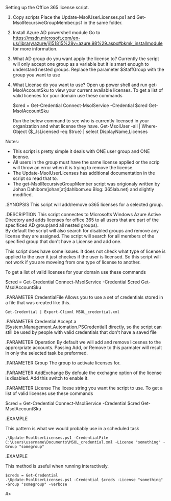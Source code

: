 Setting up the Office 365 license script.

1)  Copy scripts
	Place the Update-MsolUserLicenses.ps1 and Get-MsolRecursiveGroupMember.ps1 in the same folder.
2)  Install Azure AD powershell module
	Go to https://msdn.microsoft.com/en-us/library/azure/jj151815%28v=azure.98%29.aspx#bkmk_installmodule for more information.
3)  What AD group do you want apply the license to?
	Currently the script will only accept one group as a variable but it is smart enough to understand nested groups.
	Replace the parameter $StaffGroup with the group you want to use
4)  What License do you want to use?
	Open up power shell and run get-MsolAccountSku to view your current available licenses.
	To get a list of valid licenses for your domain use these commands 

    $cred = Get-Credential
    Connect-MsolService -Credential $cred
    Get-MsolAccountSku

	Run the below command to see who is currently licensed in your organization and what license they have.
    Get-MsolUser -all | Where-Object {$_.IsLicensed -eq $true} | select DisplayName,Licenses

Notes:
*	This script is pretty simple it deals with ONE user group and ONE license.
*	All users in the group must have the same license applied or the scrip will throw an error when it is trying to remove the license.
*	The Update-MsolUserLicenses has additional documentation in the script so read that to.
*   The get-MsolRecursiveGroupMember script was origionaly written by Johan Dahlbom(johan[at]dahlbom.eu Blog: 365lab.net) and slightly modified.
 
 .SYNOPSIS
This script will add/remove o365 licenses for a selected group.

.DESCRIPTION
This script connectes to Microsofts Windows Azure Active Directory and adds licenses for
office 365 to all users that are part of the specificed AD group(and all nested groups).  
By default the script will also search for disabled groups and remove any license they are
assigned.  The script will search for all members of the specified group that don't
have a License and add one.

This script does have some issues.  It does not check what type of license is applied to 
the user it just checkes if the user is licensed.  So this script will not work if you are
moveing from one type of license to another.

To get a list of valid licenses for your domain use these commands 

$cred = Get-Credential
Connect-MsolService -Credential $cred
Get-MsolAccountSku

.PARAMETER CredentialFile
Allows you to use a set of credentials stored in a file that was created like this.

    Get-Credential | Export-Clixml MSOL_credential.xml

.PARAMETER Credential
Accept a [System.Management.Automation.PSCredential] directly, so the script can still
be used by people with valid credentials that don't have a saved file

.PARAMETER Operation
By default we will add and remove licesnes to the approrpriate accounts.  Passing
Add, or Remove to this parmater will result in only the selected task be preformed.

.PARAMETER Group
The group to activate licenses for.

.PARAMETER AddExchange
By defoule the exchagne option of the license is disabled.  Add this switch to enable it.

.PARAMETER License
The licese string you want the script to use.  To get a list of valid licenses use these commands 

$cred = Get-Credential
Connect-MsolService -Credential $cred
Get-MsolAccountSku

.EXAMPLE

This pattern is what we would probably use in a scheduled task

    .\Update-MsolUserLicenses.ps1 -CredentialFile C:\Users\username\Documents\MSOL_credential.xml -License "something" -Group "somegroup"

.EXAMPLE

This method is useful when running interactively.

    $creds = Get-Credential
    .\Update-MsolUserLicenses.ps1 -Credential $creds -License "something" -Group "somegroup" -verbose 



#>
